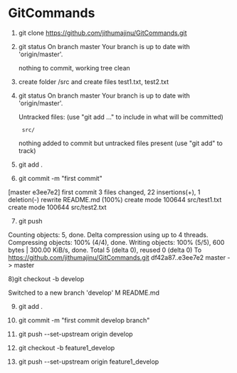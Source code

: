 # GitCommands

1) git clone https://github.com/jithumajinu/GitCommands.git

2) git status
    On branch master
    Your branch is up to date with 'origin/master'.

    nothing to commit, working tree clean

3) create folder /src  and create files test1.txt, test2.txt

4) git status
   On branch master
   Your branch is up to date with 'origin/master'.

   Untracked files:
  (use "git add <file>..." to include in what will be committed)

        src/

   nothing added to commit but untracked files present (use "git add" to track)
5) git add .

6) git commit -m "first commit" 

 [master e3ee7e2] first commit
 3 files changed, 22 insertions(+), 1 deletion(-)
 rewrite README.md (100%)
 create mode 100644 src/test1.txt
 create mode 100644 src/test2.txt

7) git push

  Counting objects: 5, done.
  Delta compression using up to 4 threads.
  Compressing objects: 100% (4/4), done.
  Writing objects: 100% (5/5), 600 bytes | 300.00 KiB/s, done.
  Total 5 (delta 0), reused 0 (delta 0)
  To https://github.com/jithumajinu/GitCommands.git
   df42a87..e3ee7e2  master -> master
   
   
8)git checkout -b develop

Switched to a new branch 'develop'
M       README.md


9) git add .

10) git commit -m "first commit develop branch"

11) git push --set-upstream origin develop

12) git checkout -b feature1_develop

13) git push --set-upstream origin feature1_develop










   

 